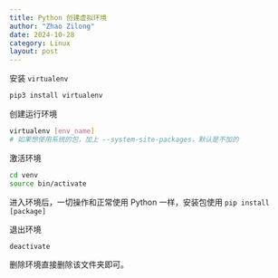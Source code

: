 ```yaml
---
title: Python 创建虚拟环境 
author: "Zhao Zilong"
date: 2024-10-28
category: Linux
layout: post
---
```


安装 `virtualenv`

```bash
pip3 install virtualenv
```

创建运行环境

```bash
virtualenv [env_name]
# 如果想使用系统的包，加上 --system-site-packages，默认是不加的
```

激活环境

```bash
cd venv 
source bin/activate
```

进入环境后，一切操作和正常使用 Python 一样，安装包使用 `pip install [package]`

退出环境

```bash
deactivate
```

删除环境直接删除该文件夹即可。
